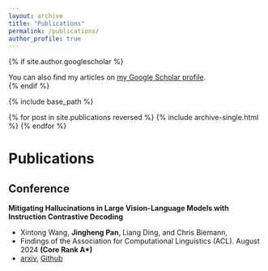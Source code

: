 ```yaml
---
layout: archive
title: "Publications"
permalink: /publications/
author_profile: true
---
```


{% if site.author.googlescholar %}
  <div class="wordwrap">You can also find my articles on <a href="{{site.author.googlescholar}}">my Google Scholar profile</a>.</div>
{% endif %}

{% include base_path %}

{% for post in site.publications reversed %}
  {% include archive-single.html %}
{% endfor %}
# Publications
## Conference

**Mitigating Hallucinations in Large Vision-Language Models with Instruction Contrastive Decoding**
- Xintong Wang, **Jingheng Pan**, Liang Ding, and Chris Biemann,
- Findings of the Association for Computational Linguistics (ACL). August 2024 **(Core Rank A\*)**
- [arxiv](https://arxiv.org/abs/2403.18715), [Github](https://github.com/p1k0pan/ICD)
